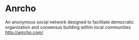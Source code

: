 Anrcho
======
An anonymous social network designed to facilitate
democratic organization and consensus
building within local communities
http://anrcho.com/
